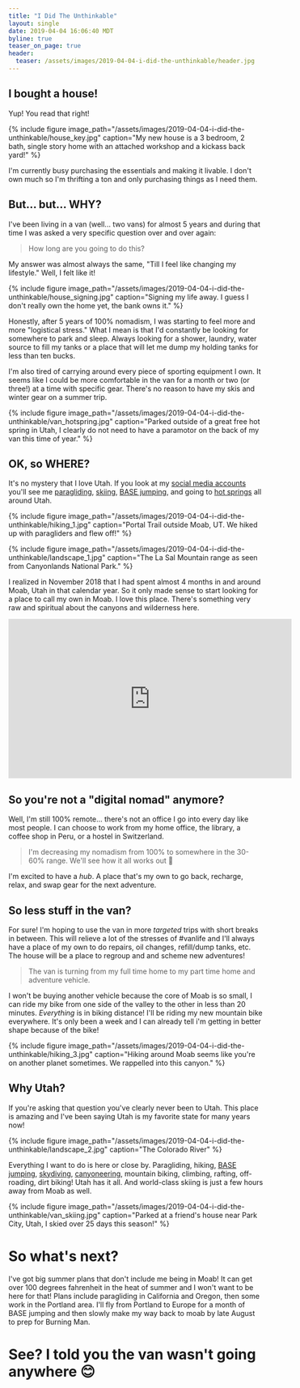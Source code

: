 ```yaml
---
title: "I Did The Unthinkable"
layout: single
date: 2019-04-04 16:06:40 MDT
byline: true
teaser_on_page: true
header:
  teaser: /assets/images/2019-04-04-i-did-the-unthinkable/header.jpg
---
```


## I bought a house!

Yup! You read that right!

{% include figure image_path="/assets/images/2019-04-04-i-did-the-unthinkable/house_key.jpg" caption="My new house is a 3 bedroom, 2 bath, single story home with an attached workshop and a kickass back yard!" %}

I'm currently busy purchasing the essentials and making it livable. I don't own much so I'm thrifting a ton and only purchasing things as I need them.

## But... but... WHY?

I've been living in a van (well... two vans) for almost 5 years and during that time I was asked a very specific question over and over again:

> How long are you going to do this?

My answer was almost always the same, "Till I feel like changing my lifestyle." Well, I felt like it!

{% include figure image_path="/assets/images/2019-04-04-i-did-the-unthinkable/house_signing.jpg" caption="Signing my life away. I guess I don't really own the home yet, the bank owns it." %}

Honestly, after 5 years of 100% nomadism, I was starting to feel more and more "logistical stress." What I mean is that I'd constantly be looking for somewhere to park and sleep. Always looking for a shower, laundry, water source to fill my tanks or a place that will let me dump my holding tanks for less than ten bucks.

I'm also tired of carrying around every piece of sporting equipment I own. It seems like I could be more comfortable in the van for a month or two (or three!) at a time with specific gear. There's no reason to have my skis and winter gear on a summer trip.

{% include figure image_path="/assets/images/2019-04-04-i-did-the-unthinkable/van_hotspring.jpg" caption="Parked outside of a great free hot spring in Utah, I clearly do not need to have a paramotor on the back of my van this time of year." %}

## OK, so WHERE?

It's no mystery that I love Utah. If you look at my [social media accounts](https://www.instagram.com/markrickert/) you'll see me [paragliding](https://www.instagram.com/p/BwBSidQHv4q/?utm_source=ig_web_copy_link), [skiing](https://www.instagram.com/stories/highlights/17897295022305518/), [BASE jumping](https://www.instagram.com/p/BcDpCMgBlyb/?utm_source=ig_web_copy_link), and going to [hot springs](https://www.youtube.com/watch?v=27n5VnnJR0E) all around Utah.

{% include figure image_path="/assets/images/2019-04-04-i-did-the-unthinkable/hiking_1.jpg" caption="Portal Trail outside Moab, UT. We hiked up with paragliders and flew off!" %}

{% include figure image_path="/assets/images/2019-04-04-i-did-the-unthinkable/landscape_1.jpg" caption="The La Sal Mountain range as seen from Canyonlands National Park." %}

I realized in November 2018 that I had spent almost 4 months in and around Moab, Utah in that calendar year. So it only made sense to start looking for a place to call my own in Moab. I love this place. There's something very raw and spiritual about the canyons and wilderness here.

<iframe width="560" height="315" src="https://www.youtube.com/embed/76bOb4CO3Zo" frameborder="0" allow="accelerometer; autoplay; encrypted-media; gyroscope; picture-in-picture" allowfullscreen></iframe>

## So you're not a "digital nomad" anymore?

Well, I'm still 100% remote... there's not an office I go into every day like most people. I can choose to work from my home office, the library, a coffee shop in Peru, or a hostel in Switzerland.

> I'm decreasing my nomadism from 100% to somewhere in the 30-60% range. We'll see how it all works out 🤷‍

I'm excited to have a *hub*. A place that's my own to go back, recharge, relax, and swap gear for the next adventure.

## So less stuff in the van?

For sure! I'm hoping to use the van in more _targeted_ trips with short breaks in between. This will relieve a lot of the stresses of #vanlife and I'll always have a place of my own to do repairs, oil changes, refill/dump tanks, etc. The house will be a place to regroup and and scheme new adventures!

> The van is turning from my full time home to my part time home and adventure vehicle.

I won't be buying another vehicle because the core of Moab is so small, I can ride my bike from one side of the valley to the other in less than 20 minutes. _Everything_ is in biking distance! I'll be riding my new mountain bike everywhere. It's only been a week and I can already tell i'm getting in better shape because of the bike!

{% include figure image_path="/assets/images/2019-04-04-i-did-the-unthinkable/hiking_3.jpg" caption="Hiking around Moab seems like you're on another planet sometimes. We rappelled into this canyon." %}

## Why Utah?

If you're asking that question you've clearly never been to Utah. This place is amazing and I've been saying Utah is my favorite state for many years now!

{% include figure image_path="/assets/images/2019-04-04-i-did-the-unthinkable/landscape_2.jpg" caption="The Colorado River" %}

Everything I want to do is here or close by. Paragliding, hiking, [BASE jumping](https://www.instagram.com/p/-pslCGCzOK/?utm_source=ig_web_copy_link), [skydiving](https://skydivemoab.com/), [canyoneering](https://www.instagram.com/moabcanyontours/), mountain biking, climbing, rafting, off-roading, dirt biking! Utah has it all. And world-class skiing is just a few hours away from Moab as well.

{% include figure image_path="/assets/images/2019-04-04-i-did-the-unthinkable/van_skiing.jpg" caption="Parked at a friend's house near Park City, Utah, I skied over 25 days this season!" %}

# So what's next?

I've got big summer plans that don't include me being in Moab! It can get over 100 degrees fahrenheit in the heat of summer and I won't want to be here for that! Plans include paragliding in California and Oregon, then some work in the Portland area. I'll fly from Portland to Europe for a month of BASE jumping and then slowly make my way back to moab by late August to prep for Burning Man.


# See? I told you the van wasn't going anywhere 😊
